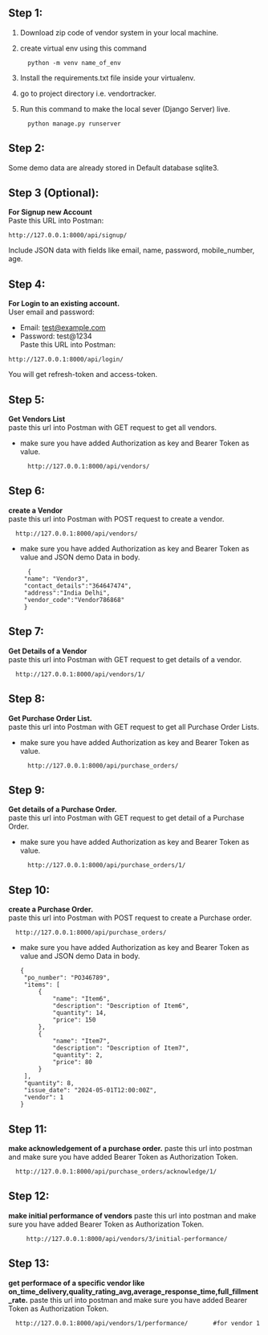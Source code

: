 ## Step 1:
   1. Download zip code of vendor system in your local machine.
   2. create virtual env using this command

            python -m venv name_of_env
      
   4. Install the requirements.txt file inside your virtualenv.
   5. go to project directory i.e. vendortracker.
   6. Run this command to make the local sever (Django Server) live.

            python manage.py runserver

## Step 2:
   Some demo data are already stored in Default database sqlite3.

## Step 3 (Optional):
   **For Signup new Account**  
   Paste this URL into Postman:  
   
    http://127.0.0.1:8000/api/signup/
   
   Include JSON data with fields like email, name, password, mobile_number, age.

## Step 4:
   **For Login to an existing account.**  
   User email and password:  
   - Email: test@example.com  
   - Password: test@1234  
   Paste this URL into Postman:  
   
    http://127.0.0.1:8000/api/login/ 
  
  You will get refresh-token and access-token.

## Step 5:
   **Get Vendors List**  
   paste this url into Postman with GET request to get all vendors.
   - make sure you have added Authorization as key and Bearer Token as value.

           http://127.0.0.1:8000/api/vendors/


## Step 6:
   **create a Vendor**  
   paste this url into Postman with POST request to create a vendor.
   
      http://127.0.0.1:8000/api/vendors/
      
   - make sure you have added Authorization as key and Bearer Token as value and JSON demo Data in body.


           {
          "name": "Vendor3",
          "contact_details":"364647474",
          "address":"India Delhi",
          "vendor_code":"Vendor786868"
          }

## Step 7:
   **Get Details of a Vendor**  
   paste this url into Postman with GET request to get details of a vendor.
   
      http://127.0.0.1:8000/api/vendors/1/


## Step 8:
   **Get Purchase Order List.**  
   paste this url into Postman with GET request to get all Purchase Order Lists.
   - make sure you have added Authorization as key and Bearer Token as value.

           http://127.0.0.1:8000/api/purchase_orders/

## Step 9:
   **Get details of a Purchase Order.**  
   paste this url into Postman with GET request to get detail of a Purchase Order.
   - make sure you have added Authorization as key and Bearer Token as value.

           http://127.0.0.1:8000/api/purchase_orders/1/


## Step 10:
   **create a Purchase Order.**  
   paste this url into Postman with POST request to create a Purchase order.
   
      http://127.0.0.1:8000/api/purchase_orders/
      
   - make sure you have added Authorization as key and Bearer Token as value and JSON demo Data in body.

         {
          "po_number": "PO346789",
          "items": [
              {
                  "name": "Item6",
                  "description": "Description of Item6",
                  "quantity": 14,
                  "price": 150
              },
              {
                  "name": "Item7",
                  "description": "Description of Item7",
                  "quantity": 2,
                  "price": 80
              }
          ],
          "quantity": 8,
          "issue_date": "2024-05-01T12:00:00Z",
          "vendor": 1
         }

## Step 11:
   **make acknowledgement of a purchase order.**
   paste this url into postman and make sure you have added Bearer Token as Authorization Token.

      http://127.0.0.1:8000/api/purchase_orders/acknowledge/1/


## Step 12:
   **make initial performance of vendors**
   paste this url into postman and make sure you have added Bearer Token as Authorization Token.

         http://127.0.0.1:8000/api/vendors/3/initial-performance/

## Step 13:
   **get performace of a specific vendor like on_time_delivery,quality_rating_avg,average_response_time,full_fillment_rate.**
   paste this url into postman and make sure you have added Bearer Token as Authorization Token.


      http://127.0.0.1:8000/api/vendors/1/performance/       #for vendor 1
